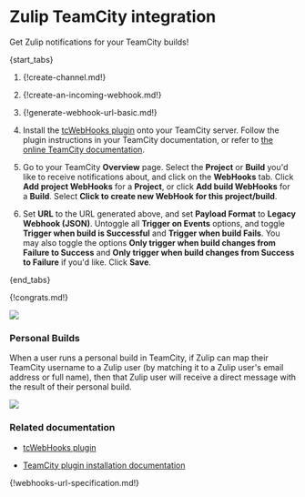 # Zulip TeamCity integration

Get Zulip notifications for your TeamCity builds!

{start_tabs}

1. {!create-channel.md!}

1. {!create-an-incoming-webhook.md!}

1. {!generate-webhook-url-basic.md!}

1. Install the [tcWebHooks plugin][1] onto your TeamCity server. Follow
   the plugin instructions in your TeamCity documentation, or refer to
   [the online TeamCity documentation][2].

1. Go to your TeamCity **Overview** page. Select the **Project** or
   **Build** you'd like to receive notifications about, and click on the
   **WebHooks** tab. Click **Add project WebHooks** for a **Project**,
   or click **Add build WebHooks** for a **Build**. Select **Click to
   create new WebHook for this project/build**.

1. Set **URL** to the URL generated above, and set **Payload Format** to
   **Legacy Webhook (JSON)**. Untoggle all **Trigger on Events** options,
   and toggle **Trigger when build is Successful** and **Trigger when
   build Fails**. You may also toggle the options **Only trigger when
   build changes from Failure to Success** and **Only trigger when build
   changes from Success to Failure** if you'd like. Click **Save**.

{end_tabs}

{!congrats.md!}

![](/static/images/integrations/teamcity/001.png)

### Personal Builds

When a user runs a personal build in TeamCity, if Zulip can map their
TeamCity username to a Zulip user (by matching it to a Zulip user's
email address or full name), then that Zulip user will receive a direct
message with the result of their personal build.

![](/static/images/integrations/teamcity/002.png)

### Related documentation

- [tcWebHooks plugin][1]

- [TeamCity plugin installation documentation][2]

{!webhooks-url-specification.md!}

[1]: https://github.com/tcplugins/tcWebHooks/releases
[2]: https://www.jetbrains.com/help/teamcity/installing-additional-plugins.html
